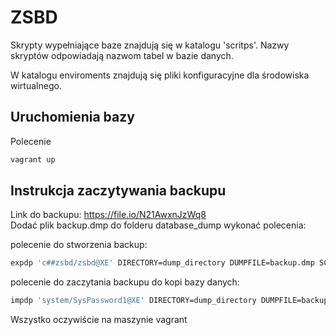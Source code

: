 # ZSBD

Skrypty wypełniające baze znajdują się w katalogu 'scritps'.
Nazwy skryptów odpowiadają nazwom tabel w bazie danych.

W katalogu enviroments znajdują się pliki konfiguracyjne dla środowiska wirtualnego.

## Uruchomienia bazy
Polecenie
```bash
vagrant up
```
## Instrukcja zaczytywania backupu
Link do backupu:  https://file.io/N21AwxnJzWq8 \
Dodać plik backup.dmp do folderu database_dump
wykonać polecenia: 

polecenie do stworzenia backup:
```bash
expdp 'c##zsbd/zsbd@XE' DIRECTORY=dump_directory DUMPFILE=backup.dmp SCHEMAS=c##zsbd LOGFILE=export.log
```
polecenie do zaczytania backupu do kopi bazy danych:
```bash
impdp 'system/SysPassword1@XE' DIRECTORY=dump_directory DUMPFILE=backup.dmp REMAP_SCHEMA=c##zsbd:c##zsbd_copy LOGFILE=import.log
```

Wszystko oczywiście na maszynie vagrant 

